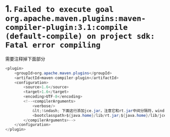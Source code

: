 # 1. `Failed to execute goal org.apache.maven.plugins:maven-compiler-plugin:3.1:compile (default-compile) on project sdk: Fatal error compiling`

需要注释掉下面部分

```java
<plugin>
    <groupId>org.apache.maven.plugins</groupId>
    <artifactId>maven-compiler-plugin</artifactId>
    <configuration>
        <source>1.6</source>
        <target>1.6</target>
        <encoding>UTF-8</encoding>
        <!--<compilerArguments>
            <verbose/>
            &lt;!&ndash; 下面这行添加jce.jar，注意它和rt.jar中间分隔符，window下是“;”，linux下是“:” &ndash;&gt;
            <bootclasspath>${java.home}/lib/rt.jar;${java.home}/lib/jce.jar</bootclasspath>
        </compilerArguments>-->
    </configuration>
</plugin>
```
